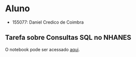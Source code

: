 # Aluno
* 155077: Daniel Credico de Coimbra

## Tarefa sobre Consultas SQL no NHANES
O notebook pode ser acessado [aqui](notebook/lab03.ipynb).